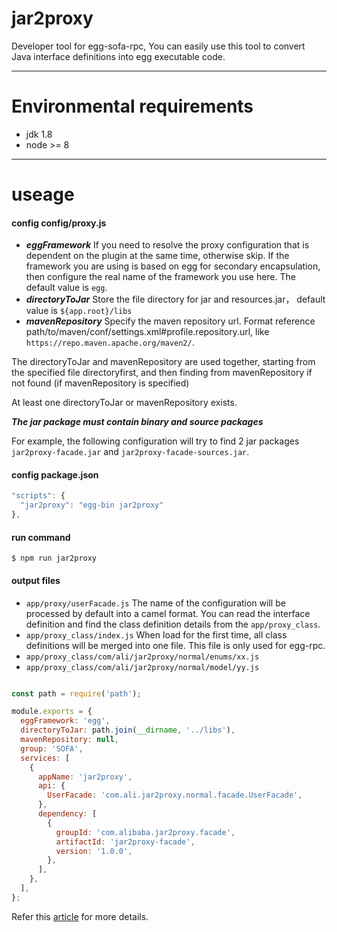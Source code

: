 # jar2proxy

Developer tool for egg-sofa-rpc, You can easily use this tool to convert Java interface definitions into egg executable code.

---

# Environmental requirements

- jdk 1.8
- node >= 8

---

# useage

#### config config/proxy.js

- ***eggFramework*** If you need to resolve the proxy configuration that is dependent on the plugin at the same time, otherwise skip. If the framework you are using is based on egg for secondary encapsulation, then configure the real name of the framework you use here. The default value is `egg`.
- ***directoryToJar*** Store the file directory for jar and resources.jar， default value is `${app.root}/libs`
- ***mavenRepository*** Specify the maven repository url. Format reference path/to/maven/conf/settings.xml#profile.repository.url, like `https://repo.maven.apache.org/maven2/`.

The directoryToJar and mavenRepository are used together, starting from the specified file directoryfirst, and then finding from mavenRepository if not found (if mavenRepository is specified)

At least one directoryToJar or mavenRepository exists.

***The jar package must contain binary and source packages***

For example, the following configuration will try to find 2 jar packages `jar2proxy-facade.jar` and `jar2proxy-facade-sources.jar`.

#### config package.json

```js
"scripts": {
  "jar2proxy": "egg-bin jar2proxy"
},
```

#### run command

`$ npm run jar2proxy`

#### output files

- `app/proxy/userFacade.js` The name of the configuration will be processed by default into a camel format. You can read the interface definition and find the class definition details from the `app/proxy_class`.
- `app/proxy_class/index.js` When load for the first time, all class definitions will be merged into one file. This file is only used for egg-rpc.
- `app/proxy_class/com/ali/jar2proxy/normal/enums/xx.js`
- `app/proxy_class/com/ali/jar2proxy/normal/model/yy.js`

```js

const path = require('path');

module.exports = {
  eggFramework: 'egg',
  directoryToJar: path.join(__dirname, '../libs'),
  mavenRepository: null,
  group: 'SOFA',
  services: [
    {
      appName: 'jar2proxy',
      api: {
        UserFacade: 'com.ali.jar2proxy.normal.facade.UserFacade',
      },
      dependency: [
        {
          groupId: 'com.alibaba.jar2proxy.facade',
          artifactId: 'jar2proxy-facade',
          version: '1.0.0',
        },
      ],
    },
  ],
};
```

Refer this [article](https://github.com/eggjs/egg-sofa-rpc/wiki/RPC-%E4%BB%A3%E7%90%86%EF%BC%88Proxy%EF%BC%89%E9%85%8D%E7%BD%AE) for more details.